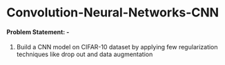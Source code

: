 # Convolution-Neural-Networks-CNN

#### Problem Statement: -

1.	Build a CNN model on CIFAR-10 dataset by applying few regularization techniques like drop out and data augmentation
